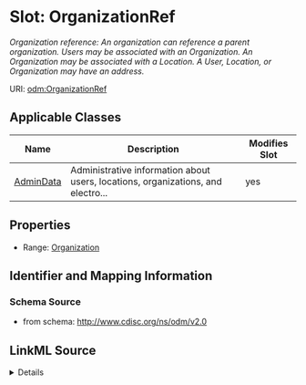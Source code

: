 # Slot: OrganizationRef


_Organization reference: An organization can reference a parent organization. Users may be associated with an Organization. An Organization may be associated with a Location. A User, Location, or Organization may have an address._



URI: [odm:OrganizationRef](http://www.cdisc.org/ns/odm/v2.0/OrganizationRef)



<!-- no inheritance hierarchy -->




## Applicable Classes

| Name | Description | Modifies Slot |
| --- | --- | --- |
[AdminData](AdminData.md) | Administrative information about users, locations, organizations, and electro... |  yes  |







## Properties

* Range: [Organization](Organization.md)





## Identifier and Mapping Information







### Schema Source


* from schema: http://www.cdisc.org/ns/odm/v2.0




## LinkML Source

<details>
```yaml
name: OrganizationRef
description: 'Organization reference: An organization can reference a parent organization.
  Users may be associated with an Organization. An Organization may be associated
  with a Location. A User, Location, or Organization may have an address.'
from_schema: http://www.cdisc.org/ns/odm/v2.0
rank: 1000
identifier: false
alias: OrganizationRef
domain_of:
- AdminData
range: Organization

```
</details>